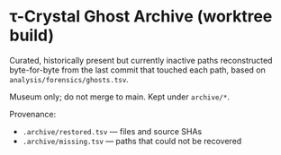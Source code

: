 # τ-Crystal Ghost Archive (worktree build)

Curated, historically present but currently inactive paths reconstructed byte-for-byte
from the last commit that touched each path, based on `analysis/forensics/ghosts.tsv`.

Museum only; do not merge to main. Kept under `archive/*`.

Provenance:
- `.archive/restored.tsv` — files and source SHAs
- `.archive/missing.tsv`  — paths that could not be recovered
